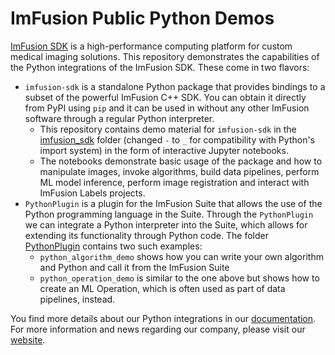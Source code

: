 # ImFusion Public Python Demos

[ImFusion SDK](https://www.imfusion.com/solutions/technology-portfolio/340-sdk) is a high-performance computing platform for custom medical imaging solutions.
This repository demonstrates the capabilities of the Python integrations of the ImFusion SDK.
These come in two flavors:

- `imfusion-sdk` is a standalone Python package that provides bindings to a subset of the powerful ImFusion C++ SDK. You can obtain it directly from PyPI using `pip` and it can be used in without any other ImFusion software through a regular Python interpreter.
  - This repository contains demo material for `imfusion-sdk` in the [imfusion_sdk](https://github.com/ImFusionGmbH/public-python-demos/tree/master/imfusion_sdk) folder (changed `-` to `_` for compatibility with Python's import system) in the form of interactive Jupyter notebooks.
  - The notebooks demonstrate basic usage of the package and how to manipulate images, invoke algorithms, build data pipelines, perform ML model inference, perform image registration and interact with ImFusion Labels projects.
- `PythonPlugin` is a plugin for the ImFusion Suite that allows the use of the Python programming language in the Suite. Through the `PythonPlugin` we can integrate a Python interpreter into the Suite, which allows for extending its functionality through Python code. The folder [PythonPlugin](https://github.com/ImFusionGmbH/public-python-demos/tree/master/PythonPlugin) contains two such examples:
  - `python_algorithm_demo` shows how you can write your own algorithm and Python and call it from the ImFusion Suite
  - `python_operation_demo` is similar to the one above but shows how to create an ML Operation, which is often used as part of data pipelines, instead.

You find more details about our Python integrations in our [documentation](https://docs.imfusion.com/python/README.html).
For more information and news regarding our company, please visit our [website](https://www.imfusion.com/).
